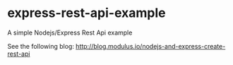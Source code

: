 express-rest-api-example
========================

A simple Nodejs/Express Rest Api example

See the following blog:
http://blog.modulus.io/nodejs-and-express-create-rest-api

